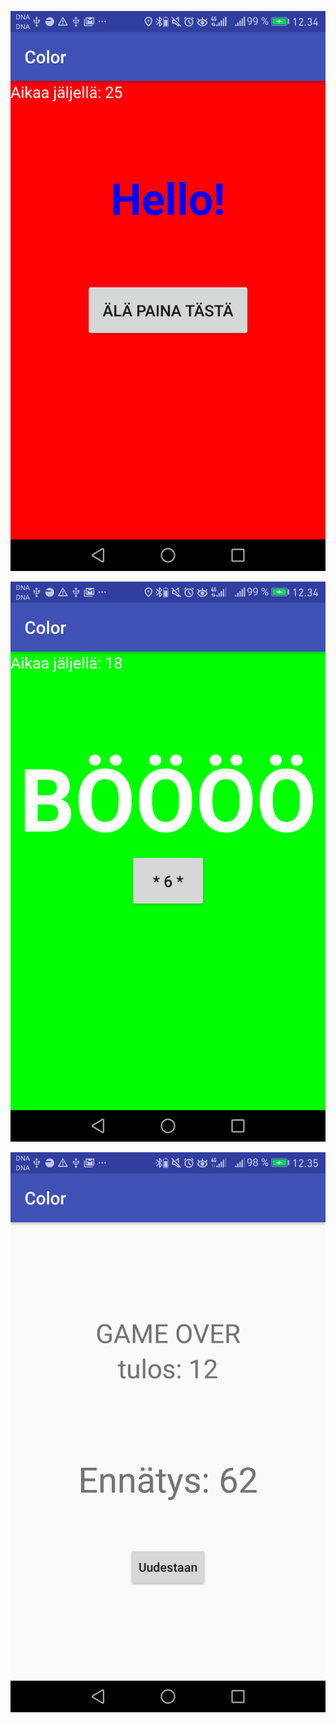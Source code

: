 
<p align="center">
  <img src="https://github.com/pekkavee/AndroidClickGame/blob/master/app/src/main/res/drawable/Screenshot_20180307-123451.png"200"/>
</p>
                                                                                                                                           
<p align="center">
  <img src="https://github.com/pekkavee/AndroidClickGame/blob/master/app/src/main/res/drawable/Screenshot_20180307-123458.png"200"/>
</p>
                                                                                                                                           
<p align="center">
  <img src="https://github.com/pekkavee/AndroidClickGame/blob/master/app/src/main/res/drawable/Screenshot_20180307-123518.png"200"/>
</p>
